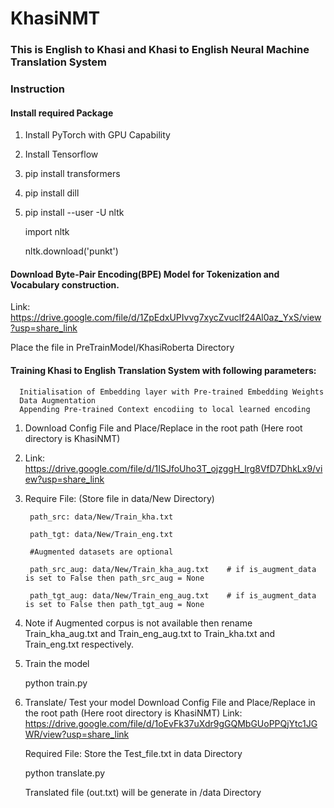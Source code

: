 # KhasiNMT
### This is English to Khasi and Khasi to English Neural Machine Translation System 

### Instruction

#### Install required Package

1. Install PyTorch with GPU Capability
2. Install Tensorflow
3. pip install transformers
4. pip install dill
5. pip install --user -U nltk
   
   import nltk
   
   nltk.download('punkt')
   
 #### Download Byte-Pair Encoding(BPE) Model for Tokenization and Vocabulary construction.
 Link: https://drive.google.com/file/d/1ZpEdxUPIvvg7xycZvuclf24Al0az_YxS/view?usp=share_link
 
 Place the file in PreTrainModel/KhasiRoberta Directory

#### Training Khasi to English Translation System with following parameters:
      Initialisation of Embedding layer with Pre-trained Embedding Weights
      Data Augmentation
      Appending Pre-trained Context encodiing to local learned encoding
      
1. Download Config File and Place/Replace in the root path (Here root directory is KhasiNMT)
2. Link: https://drive.google.com/file/d/1ISJfoUho3T_ojzggH_lrg8VfD7DhkLx9/view?usp=share_link

3. Require File: (Store file in data/New Directory)

        path_src: data/New/Train_kha.txt
        
        path_tgt: data/New/Train_eng.txt
        
        #Augmented datasets are optional
        
        path_src_aug: data/New/Train_kha_aug.txt    # if is_augment_data is set to False then path_src_aug = None
        
        path_tgt_aug: data/New/Train_eng_aug.txt    # if is_augment_data is set to False then path_tgt_aug = None
        
 4. Note if Augmented corpus is not available then rename Train_kha_aug.txt and Train_eng_aug.txt to Train_kha.txt and Train_eng.txt respectively.
 5. Train the model 

    python train.py
    
 6. Translate/ Test your model
    Download Config File and Place/Replace in the root path (Here root directory is KhasiNMT)
    Link: https://drive.google.com/file/d/1oEvFk37uXdr9gGQMbGUoPPQjYtc1JGWR/view?usp=share_link
    
    Required File: Store the Test_file.txt in data Directory
    
    python translate.py
    
    Translated file (out.txt) will be generate in /data Directory

    
